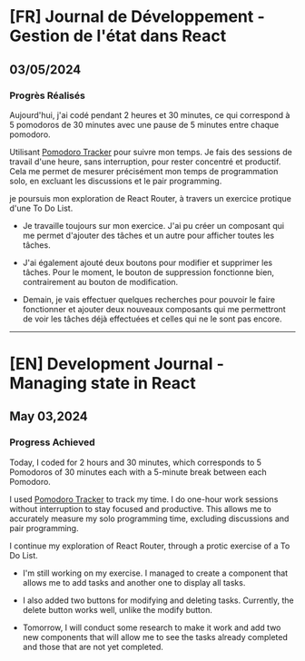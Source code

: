 # [FR] Journal de Développement - Gestion de l'état dans React

## 03/05/2024

### Progrès Réalisés

Aujourd'hui, j'ai codé pendant 2 heures et 30 minutes, ce qui correspond à 5 pomodoros de 30 minutes avec une pause de 5 minutes entre chaque pomodoro.

Utilisant [Pomodoro Tracker](https://pomodoro-tracker.com/) pour suivre mon temps. Je fais des sessions de travail d'une heure, sans interruption, pour rester concentré et productif. Cela me permet de mesurer précisément mon temps de programmation solo, en excluant les discussions et le pair programming.

je poursuis mon exploration de React Router, à travers un exercice protique d'une To Do List.

- Je travaille toujours sur mon exercice. J'ai pu créer un composant qui me permet d'ajouter des tâches et un autre pour afficher toutes les tâches.

- J'ai également ajouté deux boutons pour modifier et supprimer les tâches. Pour le moment, le bouton de suppression fonctionne bien, contrairement au bouton de modification.

- Demain, je vais effectuer quelques recherches pour pouvoir le faire fonctionner et ajouter deux nouveaux composants qui me permettront de voir les tâches déjà effectuées et celles qui ne le sont pas encore.

---

# [EN] Development Journal - Managing state in React

## May 03,2024

### Progress Achieved

Today, I coded for 2 hours and 30 minutes, which corresponds to 5 Pomodoros of 30 minutes each with a 5-minute break between each Pomodoro.

I used [Pomodoro Tracker](https://pomodoro-tracker.com/) to track my time. I do one-hour work sessions without interruption to stay focused and productive. This allows me to accurately measure my solo programming time, excluding discussions and pair programming.

I continue my exploration of React Router, through a protic exercise of a To Do List.

- I'm still working on my exercise. I managed to create a component that allows me to add tasks and another one to display all tasks.

- I also added two buttons for modifying and deleting tasks. Currently, the delete button works well, unlike the modify button.

- Tomorrow, I will conduct some research to make it work and add two new components that will allow me to see the tasks already completed and those that are not yet completed.
